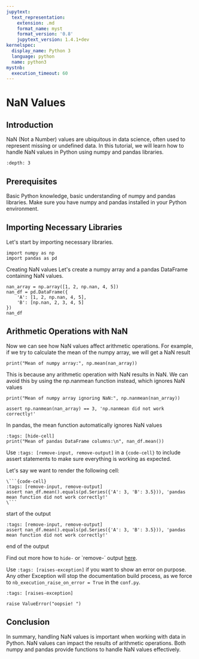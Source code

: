 ```yaml
---
jupytext:
  text_representation:
    extension: .md
    format_name: myst
    format_version: '0.8'
    jupytext_version: 1.4.1+dev
kernelspec:
  display_name: Python 3
  language: python
  name: python3
mystnb:
  execution_timeout: 60
---
```


# NaN Values

## Introduction
NaN (Not a Number) values are ubiquitous in data science, often used to represent missing or undefined data.
In this tutorial, we will learn how to handle NaN values in Python using numpy and pandas libraries.

```{contents} Table of Contents
:depth: 3
```

## Prerequisites
Basic Python knowledge, basic understanding of numpy and pandas libraries. Make sure you have numpy and pandas installed in your Python environment.

## Importing Necessary Libraries
Let's start by importing necessary libraries.

```{code-cell}
import numpy as np
import pandas as pd
```
Creating NaN values
Let's create a numpy array and a pandas DataFrame containing NaN values.

```{code-cell}
nan_array = np.array([1, 2, np.nan, 4, 5])
nan_df = pd.DataFrame({
    'A': [1, 2, np.nan, 4, 5],
    'B': [np.nan, 2, 3, 4, 5]
})
nan_df
```

## Arithmetic Operations with NaN
Now we can see how NaN values affect arithmetic operations. For example, if we try to calculate the mean of the numpy array, we will get a NaN result

```{code-cell}
print("Mean of numpy array:", np.mean(nan_array))
```
This is because any arithmetic operation with NaN results in NaN. We can avoid this by using the np.nanmean function instead, which ignores NaN values

```{code-cell}
print("Mean of numpy array ignoring NaN:", np.nanmean(nan_array))
```

```{code-cell}
assert np.nanmean(nan_array) == 3, 'np.nanmean did not work correctly!'
```
In pandas, the mean function automatically ignores NaN values

```{code-cell}
:tags: [hide-cell]
print("Mean of pandas DataFrame columns:\n", nan_df.mean())
```

Use `:tags: [remove-input, remove-output]` in a `{code-cell}` to include assert statements to make sure everything 
is working as expected.

Let's say we want to render the following cell:

```
\```{code-cell}
:tags: [remove-input, remove-output]
assert nan_df.mean().equals(pd.Series({'A': 3, 'B': 3.5})), 'pandas mean function did not work correctly!'
\```
```

start of the output
```{code-cell}
:tags: [remove-input, remove-output]
assert nan_df.mean().equals(pd.Series({'A': 3, 'B': 3.5})), 'pandas mean function did not work correctly!'
```
end of the output

Find out more how to `hide-` or `remove-´ output [here](https://myst-nb.readthedocs.io/en/latest/render/hiding.html#remove-parts-of-cells).

Use `:tags: [raises-exception]` if you want to show an error on purpose. Any other Exception will stop the documentation
build process, as we force to `nb_execution_raise_on_error = True` in the `conf.py`.

```{code-cell} ipython3
:tags: [raises-exception]

raise ValueError("oopsie! ")
```


## Conclusion

In summary, handling NaN values is important when working with data in Python. NaN values can impact the results of arithmetic operations. Both numpy and pandas provide functions to handle NaN values effectively.

